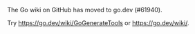 The Go wiki on GitHub has moved to go.dev (#61940).

Try <https://go.dev/wiki/GoGenerateTools> or <https://go.dev/wiki/>.

